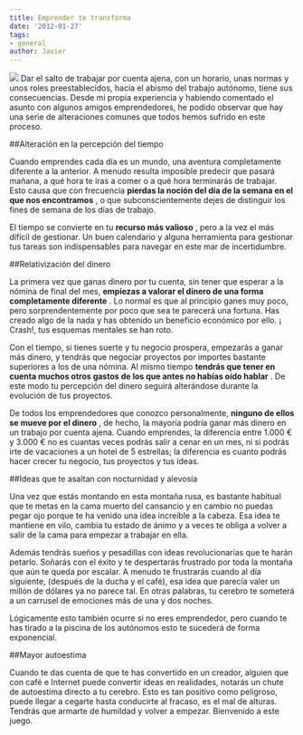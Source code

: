 ```yaml
---
title: Emprender te transforma
date: '2012-01-27'
tags:
- general
author: Javier
---
```


![](https://diacode-blog.s3-eu-west-1.amazonaws.com/2012/01/emprender_transforma1.jpg)
Dar el salto de trabajar por cuenta ajena, con un horario, unas normas y unos roles preestablecidos, hacía el abismo del trabajo autónomo, tiene sus consecuencias. Desde mi propia experiencia y habiendo comentado el asunto con algunos amigos emprendedores, he podido observar que hay una serie de alteraciones comunes que todos hemos sufrido en este proceso.


##Alteración en la percepción del tiempo

Cuando emprendes cada día es un mundo, una aventura completamente diferente a la anterior. A menudo resulta imposible predecir que pasará mañana, a qué hora te iras a comer o a qué hora terminarás de trabajar. Esto causa que con frecuencia 
**pierdas la noción del día de la semana en el que nos encontramos**
, o que subconscientemente dejes de distinguir los fines de semana de los días de trabajo.


El tiempo se convierte en tu 
**recurso más valioso**
, pero a la vez el más difícil de gestionar. Un buen calendario y alguna herramienta para gestionar tus tareas son indispensables para navegar en este mar de incertidumbre.


##Relativización del dinero

La primera vez que ganas dinero por tu cuenta, sin tener que esperar a la nómina de final del mes, 
**empiezas a valorar el dinero de una forma completamente diferente**
. Lo normal es que al principio ganes muy poco, pero sorprendentemente por poco que sea te parecerá una fortuna. Has creado algo de la nada y has obtenido un beneficio económico por ello. ¡
Crash!, tus esquemas mentales se han roto.

Con el tiempo, si tienes suerte y tu negocio prospera, empezarás a ganar más dinero, y tendrás que negociar proyectos por importes bastante superiores a los de una nómina. Al mismo tiempo 
**tendrás que tener en cuenta muchos otros gastos de los que antes no habías oído hablar**
. De este modo tu percepción del dinero seguirá alterándose durante la evolución de tus proyectos.

De todos los emprendedores que conozco personalmente, 
**ninguno de ellos se mueve por el dinero**
, de hecho, la mayoría podría ganar más dinero en un trabajo por cuenta ajena. Cuando emprendes, la diferencia entre 1.000 € y 3.000 € no es cuantas veces podrás salir a cenar en un mes, ni si podrás irte de vacaciones a un hotel de 5 estrellas; la diferencia es cuanto podrás hacer crecer tu negocio, tus proyectos y tus ideas.


##Ideas que te asaltan con nocturnidad y alevosía

Una vez que estás montando en esta montaña rusa, es bastante habitual que te metas en la cama muerto del cansancio y en cambio no puedas pegar ojo porque te ha venido una idea increíble a la cabeza. Esa idea te mantiene en vilo, cambia tu estado de ánimo y a veces te obliga a volver a salir de la cama para empezar a trabajar en ella.

Además tendrás sueños y pesadillas con ideas revolucionarías que te harán 
petarlo. Soñarás con el éxito y te despertarás frustrado por toda la montaña que aún te queda por escalar. A menudo te frustrarás cuando al día siguiente, (después de la ducha y el café), esa idea que parecía valer un millón de dólares ya no parece tal. En otras palabras, tu cerebro te someterá a un carrusel de emociones más de una y dos noches.

Lógicamente esto también ocurre si no eres emprendedor, pero cuando te has tirado a la piscina de los autónomos esto te sucederá de forma exponencial.


##Mayor autoestima

Cuando te das cuenta de que te has convertido en un 
creador, alguien que con café e Internet puede convertir ideas en realidades, notarás un chute de autoestima directo a tu cerebro. Esto es tan positivo como peligroso, puede llegar a cegarte hasta conducirte al fracaso, es el mal de alturas. Tendrás que armarte de humildad y volver a empezar. Bienvenido a este juego.
